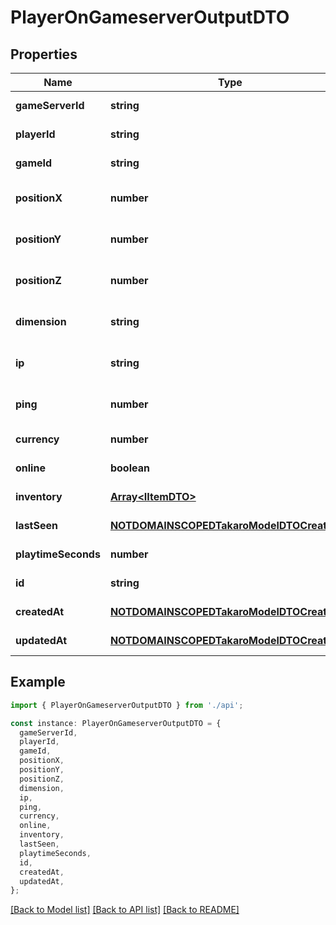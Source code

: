 # PlayerOnGameserverOutputDTO

## Properties

| Name                | Type                                                                                    | Description | Notes                             |
| ------------------- | --------------------------------------------------------------------------------------- | ----------- | --------------------------------- |
| **gameServerId**    | **string**                                                                              |             | [default to undefined]            |
| **playerId**        | **string**                                                                              |             | [default to undefined]            |
| **gameId**          | **string**                                                                              |             | [default to undefined]            |
| **positionX**       | **number**                                                                              |             | [optional] [default to undefined] |
| **positionY**       | **number**                                                                              |             | [optional] [default to undefined] |
| **positionZ**       | **number**                                                                              |             | [optional] [default to undefined] |
| **dimension**       | **string**                                                                              |             | [optional] [default to undefined] |
| **ip**              | **string**                                                                              |             | [optional] [default to undefined] |
| **ping**            | **number**                                                                              |             | [optional] [default to undefined] |
| **currency**        | **number**                                                                              |             | [default to undefined]            |
| **online**          | **boolean**                                                                             |             | [default to undefined]            |
| **inventory**       | [**Array&lt;IItemDTO&gt;**](IItemDTO.md)                                                |             | [default to undefined]            |
| **lastSeen**        | [**NOTDOMAINSCOPEDTakaroModelDTOCreatedAt**](NOTDOMAINSCOPEDTakaroModelDTOCreatedAt.md) |             | [default to undefined]            |
| **playtimeSeconds** | **number**                                                                              |             | [default to undefined]            |
| **id**              | **string**                                                                              |             | [default to undefined]            |
| **createdAt**       | [**NOTDOMAINSCOPEDTakaroModelDTOCreatedAt**](NOTDOMAINSCOPEDTakaroModelDTOCreatedAt.md) |             | [default to undefined]            |
| **updatedAt**       | [**NOTDOMAINSCOPEDTakaroModelDTOCreatedAt**](NOTDOMAINSCOPEDTakaroModelDTOCreatedAt.md) |             | [default to undefined]            |

## Example

```typescript
import { PlayerOnGameserverOutputDTO } from './api';

const instance: PlayerOnGameserverOutputDTO = {
  gameServerId,
  playerId,
  gameId,
  positionX,
  positionY,
  positionZ,
  dimension,
  ip,
  ping,
  currency,
  online,
  inventory,
  lastSeen,
  playtimeSeconds,
  id,
  createdAt,
  updatedAt,
};
```

[[Back to Model list]](../README.md#documentation-for-models) [[Back to API list]](../README.md#documentation-for-api-endpoints) [[Back to README]](../README.md)
